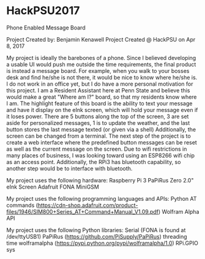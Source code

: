 # HackPSU2017
Phone Enabled Message Board

Project Created by: Benjamin Kenawell
Project Created @ HackPSU on Apr 8, 2017

My project is ideally the barebones of a phone.  Since I believed developing a usable UI would push me outside the time requirements, the final product is instead a message board.  For example, when you walk to your bosses desk and find he/she is not there, it would be nice to know where he/she is.  I do not work in an office yet, but I do have a more personal motivation for this project.  I am a Resident Assistant here at Penn State and believe this would make a great "Where am I?" board, so that my residents know where I am. The highlight feature of this board is the ability to text your message and have it display on the eInk screen, which will hold your message even if it loses power.  There are 5 buttons along the top of the screen, 3 are set aside for personalized messages, 1 is to update the weather, and the last button stores the last message texted (or given via a shell)
Additionally, the screen can be changed from a terminal.  The next step of the project is to create a web interface where the predefined button messages can be reset as well as the current message on the screen.  Due to wifi restrictions in many places of business, I was looking toward using an ESP8266 wifi chip as an access point.  Additionally, the RPi3 has bluetooth capability, so another step would be to interface with bluetooth.

My project uses the following hardware:
Raspberry Pi 3
PaPiRus Zero 2.0" eInk Screen
Adafruit FONA MiniGSM

My project uses the following programming languages and APIs:
Python
AT commands (https://cdn-shop.adafruit.com/product-files/1946/SIM800+Series_AT+Command+Manual_V1.09.pdf)
Wolfram Alpha API

My project uses the following Python libraries:
Serial (FONA is found at /dev/ttyUSB1)
PaPiRus (https://github.com/PiSupply/PaPiRus)
threading
time
wolframalpha (https://pypi.python.org/pypi/wolframalpha/1.0)
RPi.GPIO
sys
